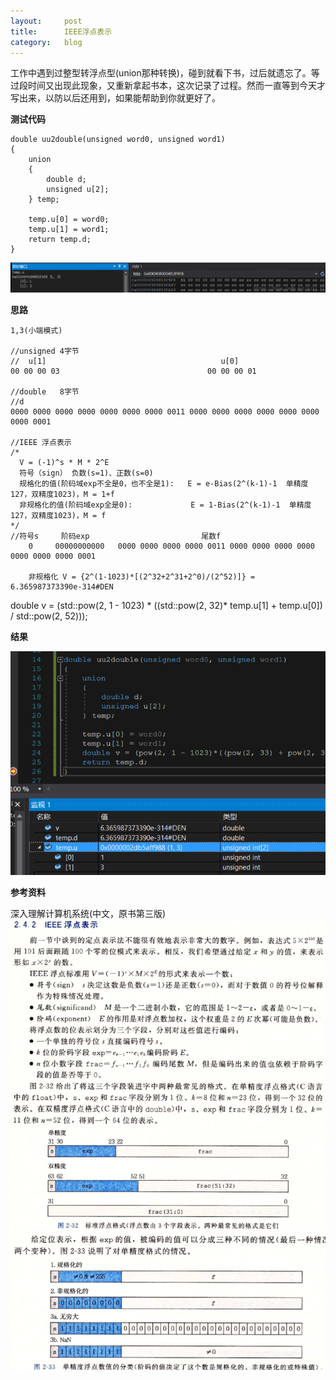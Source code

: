 ```yaml
---
layout:     post
title:      IEEE浮点表示
category: 	blog
---
```


工作中遇到过整型转浮点型(union那种转换)，碰到就看下书，过后就遗忘了。等过段时间又出现此现象，又重新拿起书本，这次记录了过程。然而一直等到今天才写出来，以防以后还用到，如果能帮助到你就更好了。

**测试代码**

```
double uu2double(unsigned word0, unsigned word1)
{
	union
	{
		double d;
		unsigned u[2];
	} temp;

	temp.u[0] = word0;
	temp.u[1] = word1;
	return temp.d;
}
```
![1](/images/IEEE浮点表示/1.png)

**思路**

```
1,3(小端模式)

//unsigned 4字节 
//  u[1]									   u[0]
00 00 00 03         						00 00 00 01

//double   8字节
//d
0000 0000 0000 0000 0000 0000 0000 0011 0000 0000 0000 0000 0000 0000 0000 0001

//IEEE 浮点表示
/*
  V = (-1)^s * M * 2^E
  符号（sign） 负数(s=1)、正数(s=0)
  规格化的值(阶码域exp不全是0，也不全是1):   E = e-Bias(2^(k-1)-1  单精度127，双精度1023)，M = 1+f
  非规格化的值(阶码域exp全是0): 			 E = 1-Bias(2^(k-1)-1  单精度127，双精度1023)，M = f
*/
//符号s     阶码exp							尾数f
    0     00000000000   0000 0000 0000 0000 0011 0000 0000 0000 0000 0000 0000 0000 0001
	
	非规格化 V = {2^(1-1023)*[(2^32+2^31+2^0)/(2^52)]} = 6.365987373390e-314#DEN
```
double v = (std::pow(2, 1 - 1023) * ((std::pow(2, 32)* temp.u[1] + temp.u[0]) / std::pow(2, 52)));

**结果**

![2](/images/IEEE浮点表示/2.png)

**参考资料**

深入理解计算机系统(中文，原书第三版)
![3](/images/IEEE浮点表示/3.png)
![4](/images/IEEE浮点表示/4.png)
